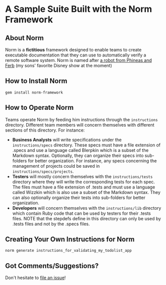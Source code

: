 A Sample Suite Built with the Norm Framework
============================================

About Norm
----------
Norm is a **fictitious** framework designed to enable teams to create executable documentation that they can use to automatically verify a remote software system. Norm is named after [a robot from Phineas and Ferb](http://phineasandferb.wikia.com/wiki/Norm) (my sons' favorite Disney show at the moment)

How to Install Norm
-------------------
    gem install norm-framework

How to Operate Norm
-------------------
Teams operate Norm by feeding him instructions through the `instructions` directory. Different team members will concern themselves with different sections of this directory. For instance:

  * **Business Analysts** will write specifications under the `instructions/specs` directory. These specs must have a file extension of .specs and use a language called Blerpkin which is a subset of the Markdown syntax. Optionally, they can organize their specs into sub-folders for better organization. For instance, any specs concerning the management of projects could be saved in `instructions/specs/projects`.
  * **Testers** will mostly concern themselves with the `instructions/tests` directory where they will write the corresponding tests for each spec. The files must have a file extension of .tests and must use a language called Wizzkin which is also use a subset of the Markdown syntax. They can also optionally organize their tests into sub-folders for better organization.
  * **Developers** will concern themselves with the `instructions/lib` directory which contain Ruby code that can be used by testers for their .tests files. NOTE that the stepdefs define in this directory can only be used by .tests files and not by the .specs files.

Creating Your Own Instructions for Norm
---------------------------------------
    norm generate instructions_for_validating_my_todolist_app

Got Comments/Suggestions?
-------------------------
Don't hesitate to [file an issue](https://github.com/relaxdiego/norm_app/issues/new)!
